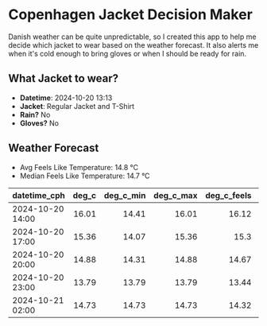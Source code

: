 
# Copenhagen Jacket Decision Maker

Danish weather can be quite unpredictable, so I created this app to help me decide which jacket to wear based on the weather forecast. 
It also alerts me when it's cold enough to bring gloves or when I should be ready for rain.

## What Jacket to wear?

- **Datetime**: 2024-10-20 13:13
- **Jacket**: Regular Jacket and T-Shirt
- **Rain?** No
- **Gloves?** No

## Weather Forecast
- Avg Feels Like Temperature: 14.8 °C
- Median Feels Like Temperature: 14.7 °C

| datetime_cph     |   deg_c |   deg_c_min |   deg_c_max |   deg_c_feels | weather   | wind   | rain   |
|:-----------------|--------:|------------:|------------:|--------------:|:----------|:-------|:-------|
| 2024-10-20 14:00 |   16.01 |       14.41 |       16.01 |         16.12 | Clouds    | Medium | None   |
| 2024-10-20 17:00 |   15.36 |       14.07 |       15.36 |         15.3  | Clouds    | High   | None   |
| 2024-10-20 20:00 |   14.88 |       14.31 |       14.88 |         14.67 | Clouds    | High   | None   |
| 2024-10-20 23:00 |   13.79 |       13.79 |       13.79 |         13.44 | Clouds    | High   | None   |
| 2024-10-21 02:00 |   14.73 |       14.73 |       14.73 |         14.32 | Clouds    | High   | None   |
        